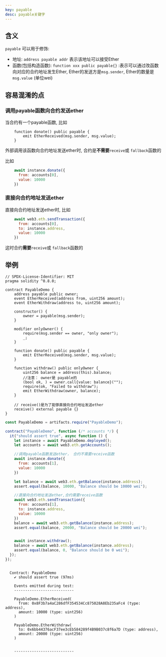 ```yaml
---
key: payable
desc: payable关键字
---
```




## 含义

`payable` 可以用于修饰:

+ 地址: `address payable addr` 表示该地址可以接受Ether
+ 函数(包括构造函数): `function xxx public payable{}` :表示可以通过改函数向对应的合约地址发生Ether, Ether的发送方是`msg.sender`, Ether的数量是`msg.value` (单位wei)



## 容易混淆的点

### 调用payable函数向合约发送ether

当合约有一个payable函数, 比如

```solidity
    function donate() public payable {
        emit EtherReceived(msg.sender, msg.value);
    }
```

外部调用该函数向合约地址发送ether时, 合约是**不需要**`receive`或 `fallback`函数的

比如

```js
    await instance.donate({
      from: accounts[0],
      value: 10000
    })
```

 ### 直接向合约地址发送ether

直接向合约地址发送ether时, 比如

```js
    await web3.eth.sendTransaction({
      from: accounts[0],
      to: instance.address,
      value: 10000
    })
```

这时合约**需要**`receive`或 `fallback`函数的



## 举例

```solidity
// SPDX-License-Identifier: MIT
pragma solidity ^0.8.0;

contract PayableDemo {
    address payable public owner;
    event EtherReceived(address from, uint256 amount);
    event EtherWithdraw(address to, uint256 amount);

    constructor() {
        owner = payable(msg.sender);
    }

    modifier onlyOwner() {
        require(msg.sender == owner, "only owner");
        _;
    }

    function donate() public payable {
        emit EtherReceived(msg.sender, msg.value);
    }

    function withdraw() public onlyOwner {
        uint256 balance = address(this).balance;
        //注意： owner是 payable的
        (bool ok, ) = owner.call{value: balance}("");
        require(ok, "Failed to withdraw");
        emit EtherWithdraw(owner, balance);
    }

    // receive()是为了能够直接向合约地址发送ether
    receive() external payable {}
}

```

```js
const PayableDemo = artifacts.require("PayableDemo");

contract("PayableDemo", function (/* accounts */) {
  it("should assert true", async function () {
    let instance = await PayableDemo.deployed();
    let accounts = await web3.eth.getAccounts();

    //调用payable函数发送ether， 合约不需要receive函数
    await instance.donate({
      from: accounts[1],
      value: 10000
    })

    let balance = await web3.eth.getBalance(instance.address);
    assert.equal(balance, 10000, "Balance should be 10000 wei");

    //直接向合约地址发送ether,合约需要receive函数
    await web3.eth.sendTransaction({
      from: accounts[1],
      to: instance.address,
      value: 10000
    })
    balance = await web3.eth.getBalance(instance.address);
    assert.equal(balance, 20000, "Balance should be 20000 wei");


    await instance.withdraw();
    balance = await web3.eth.getBalance(instance.address);
    assert.equal(balance, 0, "Balance should be 0 wei");
  });
});

```



```

  Contract: PayableDemo
    ✔ should assert true (97ms)

    Events emitted during test:
    ---------------------------

    PayableDemo.EtherReceived(
      from: 0x8F3b7a4aC286dfF354534Cc875028A8Eb235aFc4 (type: address),
      amount: 10000 (type: uint256)
    )

    PayableDemo.EtherWithdraw(
      to: 0x6bb44376acF37ee3cEb584289f4B9B037c8f6a7D (type: address),
      amount: 20000 (type: uint256)
    )


    ---------------------------
```

